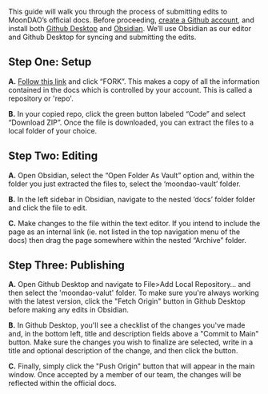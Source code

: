 This guide will walk you through the process of submitting edits to MoonDAO’s official docs. Before proceeding, [create a Github account](https://github.com/), and install both [Github Desktop](https://desktop.github.com/) and [Obsidian](https://obsidian.md/download). We’ll use Obsidian as our editor and Github Desktop for syncing and submitting the edits.  
  
## Step One: Setup  

**A.** [Follow this link](https://github.com/Official-MoonDao/moondaowww/fork) and click “FORK”. This makes a copy of all the information contained in the docs which is controlled by your account. This is called a repository or 'repo'.  

**B.** In your copied repo, click the green button labeled “Code” and select “Download ZIP”. Once the file is downloaded, you can extract the files to a local folder of your choice.  
  
## Step Two: Editing  

**A.** Open Obsidian, select the “Open Folder As Vault” option and, within the folder you just extracted the files to, select the ‘moondao-vault’ folder.  

**B.** In the left sidebar in Obsidian, navigate to the nested ‘docs’ folder folder and click the file to edit.  

**C.** Make changes to the file within the text editor. If you intend to include the page as an internal link (ie. not listed in the top navigation menu of the docs) then drag the page somewhere within the nested “Archive” folder.  
  
## Step Three: Publishing  

**A.** Open Github Desktop and navigate to File>Add Local Repository… and then select the 'moondao-valut' folder. To make sure you're always working with the latest version, click the "Fetch Origin" button in Github Desktop before making any edits in Obsidian.

**B.** In Github Desktop, you'll see a checklist of the changes you've made and, in the bottom left, title and description fields above a "Commit to Main" button. Make sure the changes you wish to finalize are selected, write in a title and optional description of the change, and then click the button. 

**C.** Finally, simply click the "Push Origin" button that will appear in the main window. Once accepted by a member of our team, the changes will be reflected within the official docs. 